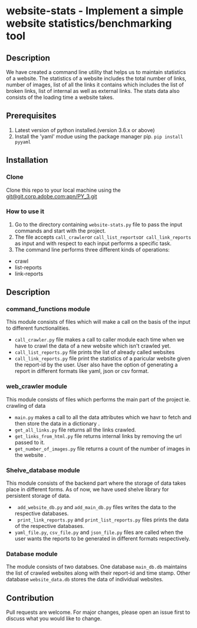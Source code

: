 # website-stats - Implement a simple website statistics/benchmarking tool

## Description 
We have created a command line utility that helps us to maintain statistics of a website. The statistics of a website includes the total number of links, number of images, list of all the links it contains which includes the list of broken links, list of internal as well as external links. The stats data also consists of the loading time a website takes.

## Prerequisites

1. Latest version of python installed.(version 3.6.x or above)
2. Install the 'yaml' modue using the package manager pip.
```pip install pyyaml```

## Installation

### Clone
Clone this repo to your local machine using the [git@git.corp.adobe.com:apn/PY_3.git](git@git.corp.adobe.com:apn/PY_3.git)

### How to use it


1. Go to the directory containing ```website-stats.py``` file to pass the input commands and start with the project.
2. The file accepts ```call_crawler```or ```call_list_reports```or``` call_link_reports``` as input and with respect to each input performs a specific task.
2. The command line performs three different kinds of operations:
* crawl
* list-reports
* link-reports

## Description 

### command_functions module
This module consists of files which will make a call on the basis of the input to different functionalities.
  * ```call_crawler.py``` file makes a call to caller module each time when we have to crawl the data of a new website which isn't crawled yet.
  * ```call_list_reports.py``` file prints the list of already called websites
  * ```call_link_reports.py``` file print the statistics of a paricular website given the report-id by the user. User also have the option of generating a report in different formats like yaml, json or csv format.
### web_crawler module
This module consists of files which performs the main part of the project ie. crawling of data
  * ```main.py``` makes a call to all the data attributes which we havr to fetch and then store the data in a dictionary .
  * ```get_all_links.py``` file returns all the links crawled. 
  * ```get_links_from_html.py``` file returns internal links by removing the url passed to it. 
  * ```get_number_of_images.py``` file returns a count of the number of images in the website .
### Shelve_database module
This module consists of the backend part where the storage of data takes place in different forms. As of now, we have used shelve library for persistent storage of data.
  * ``` add_website_db.py``` and ```add_main_db.py``` files writes the data to the respective databases.
  * ``` print_link_reports.py``` and ```print_list_reports.py``` files prints the data of the respective databases.
  * ```yaml_file.py```, ```csv_file.py``` and ```json_file.py``` files are called when the user wants the reports to be generated in different formats respectively.
  
### Database module
The module consists of two databses. One database ```main_db.db``` maintains the list of crawled websites along with their report-id and time stamp. Other database ```website_data.db``` stores the data of individual websites.
## Contribution

Pull requests are welcome. For major changes, please open an issue first to discuss what you would like to change.

